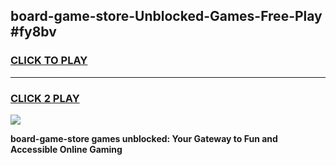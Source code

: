
## board-game-store-Unblocked-Games-Free-Play #fy8bv
<h3>
<a href="https://us.freeplayer.one?title=board-game-store&ref=9M">CLICK TO PLAY</a></h3>
<hr>

<h3>
<a href="https://us.freeplayer.one?title=board-game-store&ref=9M">CLICK 2 PLAY</a>
  
</h3>

<a href="https://us.freeplayer.one?title=board-game-store&ref=9M"><img src="https://clearcache.store/games.png"></a>


**board-game-store games unblocked: Your Gateway to Fun and Accessible Online Gaming**
